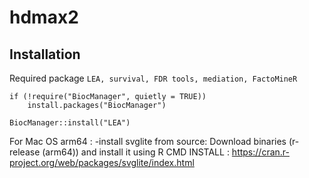 # hdmax2

## Installation 

Required package `LEA, survival, FDR tools, mediation, FactoMineR`

```
if (!require("BiocManager", quietly = TRUE))
    install.packages("BiocManager")

BiocManager::install("LEA")
```

For Mac OS arm64 :
-install svglite from source: Download binaries (r-release (arm64)) and install it using R CMD INSTALL : https://cran.r-project.org/web/packages/svglite/index.html

